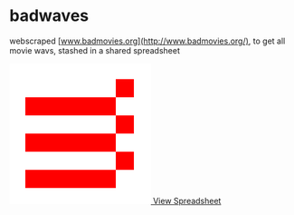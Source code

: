 # badwaves
webscraped [www.badmovies.org](http://www.badmovies.org/), to get all movie wavs, stashed in a shared spreadsheet

[![CSV - GS](https://github.com/calvinmorett/img/blob/main/badwaves_red.gif) View Spreadsheet](https://docs.google.com/spreadsheets/d/1C0D_HLAEsvL3XcT-CToq0OUDzu3q9Id1fRY_CrTCGZQ)
